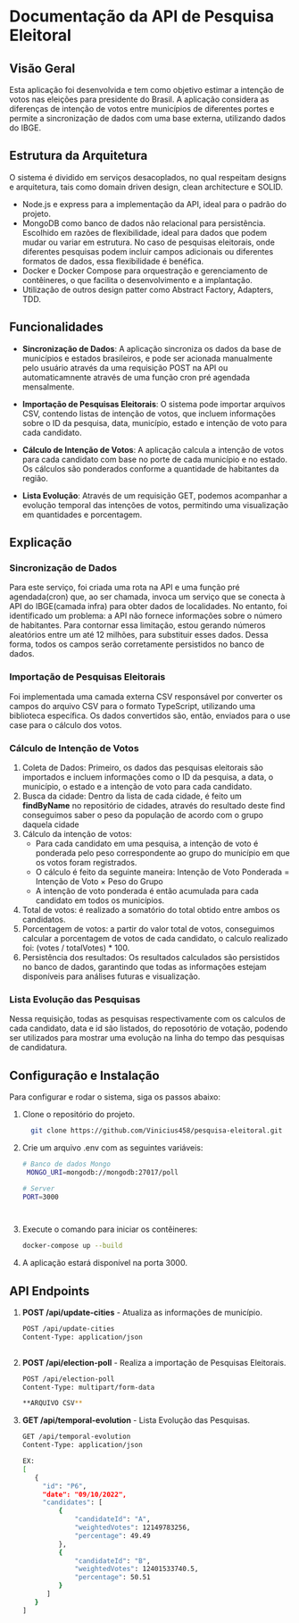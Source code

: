 # Documentação da API de Pesquisa Eleitoral
## Visão Geral
Esta aplicação foi desenvolvida e tem como objetivo estimar a intenção de votos nas eleições para presidente do Brasil. A aplicação considera as diferenças de intenção de votos entre municípios de diferentes portes e permite a sincronização de dados com uma base externa, utilizando dados do IBGE.

## Estrutura da Arquitetura
O sistema é dividido em serviços desacoplados, no qual respeitam designs e arquitetura, tais como domain driven design, clean architecture e SOLID.
- Node.js e express para a implementação da API, ideal para o padrão do projeto.
- MongoDB como banco de dados não relacional para persistência. Escolhido em razões de flexibilidade, ideal para dados que podem mudar ou variar em estrutura. No caso de pesquisas eleitorais, onde diferentes pesquisas podem incluir campos adicionais ou diferentes formatos de dados, essa flexibilidade é benéfica.
- Docker e Docker Compose para orquestração e gerenciamento de contêineres, o que facilita o desenvolvimento e a implantação.
- Utilização de outros design patter como Abstract Factory, Adapters, TDD.

## Funcionalidades

- **Sincronização de Dados**: A aplicação sincroniza os dados da base de municípios e estados brasileiros, e pode ser acionada manualmente pelo usuário através da uma requisição POST na API ou automaticamnente através de uma função cron pré agendada mensalmente.
  
- **Importação de Pesquisas Eleitorais**: O sistema pode importar arquivos CSV, contendo listas de intenção de votos, que incluem informações sobre o ID da pesquisa, data, município, estado e intenção de voto para cada candidato.

- **Cálculo de Intenção de Votos**: A aplicação calcula a intenção de votos para cada candidato com base no porte de cada município e no estado. Os cálculos são ponderados conforme a quantidade de habitantes da região.

- **Lista Evolução**: Através de um requisição GET, podemos acompanhar a evolução temporal das intenções de votos, permitindo uma visualização em quantidades e porcentagem.

## Explicação
### Sincronização de Dados
Para este serviço, foi criada uma rota na API e uma função pré agendada(cron) que, ao ser chamada, invoca um serviço que se conecta à API do IBGE(camada infra) para obter dados de localidades. No entanto, foi identificado um problema: a API não fornece informações sobre o número de habitantes. Para contornar essa limitação, estou gerando números aleatórios entre um até 12 milhões, para substituir esses dados. Dessa forma, todos os campos serão corretamente persistidos no banco de dados.

### Importação de Pesquisas Eleitorais
Foi implementada uma camada externa CSV responsável por converter os campos do arquivo CSV para o formato TypeScript, utilizando uma biblioteca específica. Os dados convertidos são, então, enviados para o use case para o cálculo dos votos.

### Cálculo de Intenção de Votos
1. Coleta de Dados: Primeiro, os dados das pesquisas eleitorais são importados e incluem informações como o ID da pesquisa, a data, o município, o estado e a intenção de voto para cada candidato.
2. Busca da cidade: Dentro da lista de cada cidade, é feito um **findByName** no repositório de cidades, através do resultado deste find conseguimos saber o peso da população de acordo com o grupo daquela cidade
3. Cálculo da intenção de votos:
   - Para cada candidato em uma pesquisa, a intenção de voto é ponderada pelo peso correspondente ao grupo do município em que os votos foram registrados.
   - O cálculo é feito da seguinte maneira: Intenção de Voto Ponderada = Intenção de Voto × Peso do Grupo
   - A intenção de voto ponderada é então acumulada para cada candidato em todos os municípios.
4. Total de votos: é realizado a somatório do total obtido entre ambos os candidatos.
5. Porcentagem de votos:  a partir do valor total de votos, conseguimos calcular a porcentagem de votos de cada candidato, o calculo realizado foi: (votes / totalVotes) * 100.
6. Persistência dos resultados: Os resultados calculados são persistidos no banco de dados, garantindo que todas as informações estejam disponíveis para análises futuras e visualização.

### Lista Evolução das Pesquisas
Nessa requisição, todas as pesquisas respectivamente com os calculos de cada candidato, data e id são listados, do reposotório de votação, podendo ser utilizados para mostrar uma evolução na linha do tempo das pesquisas de candidatura.
   
## Configuração e Instalação
Para configurar e rodar o sistema, siga os passos abaixo:
1. Clone o repositório do projeto.
   ```bash
     git clone https://github.com/Vinicius458/pesquisa-eleitoral.git
   
2. Crie um arquivo .env com as seguintes variáveis:
   ```bash
   # Banco de dados Mongo
    MONGO_URI=mongodb://mongodb:27017/poll
   
   # Server
   PORT=3000




 3. Execute o comando para iniciar os contêineres:
    ```bash
    docker-compose up --build

 4. A aplicação estará disponível na porta 3000.

## API Endpoints
1. **POST /api/update-cities** - Atualiza as informações de município.
   ```bash
   POST /api/update-cities
   Content-Type: application/json
      
2. **POST  /api/election-poll** - Realiza a importação de Pesquisas Eleitorais.
      ```bash
      POST /api/election-poll
      Content-Type: multipart/form-data

      **ARQUIVO CSV**

3. **GET  /api/temporal-evolution** - Lista Evolução das Pesquisas.
   ```bash
   GET /api/temporal-evolution
   Content-Type: application/json

   EX:
   [
	  {
		"id": "P6",
		"date": "09/10/2022",
		"candidates": [
			{
				"candidateId": "A",
				"weightedVotes": 12149783256,
				"percentage": 49.49
			},
			{
				"candidateId": "B",
				"weightedVotes": 12401533740.5,
				"percentage": 50.51
			}
		 ]
	  }
   ]

